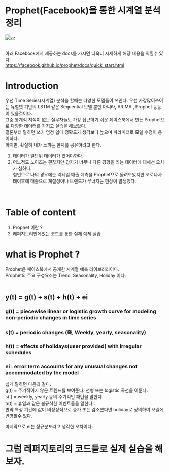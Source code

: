 #  Prophet(Facebook)을 통한 시계열 분석 정리

![zz](https://img1.daumcdn.net/thumb/R800x0/?scode=mtistory2&fname=https%3A%2F%2Ft1.daumcdn.net%2Fcfile%2Ftistory%2F9904793B5B1BCF471B) </br></br>

아래 Facebook에서 제공하는 docs를 가시면 더욱더 자세하게 해당 내용을 익힐수 있다. </br>
<https://facebook.github.io/prophet/docs/quick_start.html>
 
# Introduction
우선 Time Series(시계열) 분석을 할때는 다양한 모델들이 쓰인다. 우선 가장많이쓰이는 뉴럴넷 기반의 LSTM 같은 Sequential 모델 뿐만 아니라, ARIMA , Prophet 등등이 있을것이다.<br>
그중 통계적 지식이 없는 실무자들도 가장 접근하기 쉬운 페이스북에서 만든 Prophet으로 다양한 데이터를 가지고 실습을 해보았다. <br>
결론부터 말하면 쓰기 엄청 쉽다  정확도가 생각보다 높으며 파라미터로 모델 수정이 용이하다.<br>
하지만, 확실히 내가 느끼는 한계를 공유하려고 한다. <br>
1. 데이터가 일단위 데이터가 있어야한다. <br>
2. 어느정도 노이즈는 괜찮지만 갑자기 너무나 다른 경향을 띄는 데이터에 대해선 오차가 심하다.<br>
첨언으로 나의 경우에는 리테일 매출 예측을 Prophet으로 돌려보았지만 코로나사태이후에 매출으로 계절성이나 트렌드가 무너지는 현상이 발생했다. <br><br><br>

# Table of content
 
1. Prophet 이란 ?
3. 레퍼지토리안에있는 코드를 통한 실제 예제 실습

# what is Prophet ?

Prophet은 페이스북에서 공개한 시계열 예측 라이브러리이다.<br>
Prophet의 주요 구성요소는 Trend, Seasonality, Holiday 이다.<br>
<br>
## y(t) = g(t) + s(t) + h(t) + ei 
### g(t) = piecewise linear or logistic growth curve for modeling non-periodic changes in time series 
### s(t) = periodic changes (즉, Weekly, yearly, seasonality)
### h(t) = effects of holidays(user provided) with irregular schedules
### ei : error term accounts for any unusual changes not accommodated by the model 

쉽게 말하면 다음과 같다.<br>
g(t) = 주기적이지 않은 트렌드를 보여준다. 선형 또는 logistic 곡선을 이룬다. <br>
s(t) = weekly, yearly 등의 주기적인 패턴을 말한다. <br>
h(t) = 휴일과 같은 불규칙한 이벤트들을 말한다 .<br>
만약 특정 기간에 값이 비정상적으로 증가 또는 감소했다면 holiday로 정의하여 모델에 반영할수 있다.<br>

마지막으로 ei는 정규분포라고 생각한 오차이다. <br>


# 그럼 레퍼지토리의 코드들로 실제 실습을 해보자.

